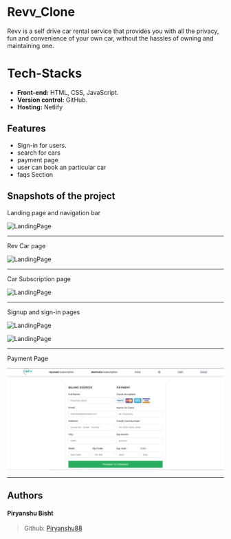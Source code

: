 # Revv_Clone

Revv is a self drive car rental service that provides you with all the privacy, fun and convenience of your own car, without the hassles of owning and maintaining one.

# Tech-Stacks

- **Front-end:** HTML, CSS, JavaScript.
- **Version control:** GitHub.
- **Hosting:** Netlify

## Features

- Sign-in for users.
- search for cars
- payment page
- user can book an particular car
- faqs Section

## Snapshots of the project

Landing page and navigation bar

![LandingPage](/Revv_Clone/readmeImg/Home.png)

---

Rev Car page

![LandingPage](/Revv_Clone/readmeImg/car.png)

---

Car Subscription page

![LandingPage](/Revv_Clone/readmeImg/Sub.png)

---

Signup and sign-in pages

![LandingPage](/Revv_Clone/readmeImg/Signin.png)

![LandingPage](/Revv_Clone/readmeImg/Signup.png)

---

Payment Page

![LandingPage](/readmeImg/pay.png)

---

## Authors

#### Piryanshu Bisht

> Github: [Piryanshu88](https://github.com/Piryanshu88)
